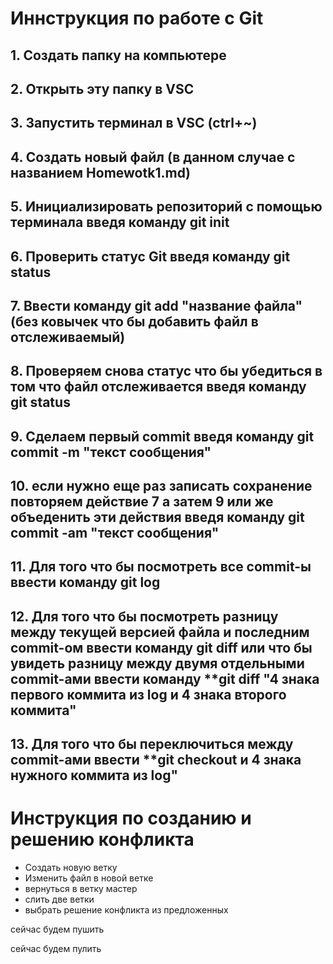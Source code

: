 # Иннструкция по работе с Git #

## 1. Создать папку на компьютере
## 2. Открыть эту папку в VSC
## 3. Запустить терминал в VSC (ctrl+~)
## 4. Создать новый файл (в данном случае с названием Homewotk1.md)
## 5. Инициализировать репозиторий с помощью терминала введя команду **git init**
## 6. Проверить статус Git введя команду **git status**
## 7. Ввести команду **git add "название файла"** (без ковычек что бы добавить файл в отслеживаемый)
## 8. Проверяем снова статус что бы убедиться в том что файл отслеживается введя команду **git status**
## 9. Сделаем первый commit введя команду **git commit -m "текст сообщения"**
## 10. если нужно еще раз записать сохранение повторяем действие 7 а затем 9 или же объеденить эти действия введя команду git commit -am "текст сообщения"
## 11. Для того что бы посмотреть все commit-ы ввести команду **git log**
## 12. Для того что бы посмотреть разницу между текущей версией файла и последним commit-ом ввести команду **git diff** или что бы увидеть разницу между двумя отдельными commit-ами ввести команду **git diff "4 знака первого коммита из log и 4 знака второго коммита"
## 13. Для того что бы переключиться между commit-ами ввести **git checkout и 4 знака нужного коммита из log"

# Инструкция по созданию и решению конфликта

* Создать новую ветку
* Изменить файл в новой ветке
* вернуться в ветку мастер
* слить две ветки
* выбрать решение конфликта из предложенных

сейчас будем пушить

сейчас будем пулить
